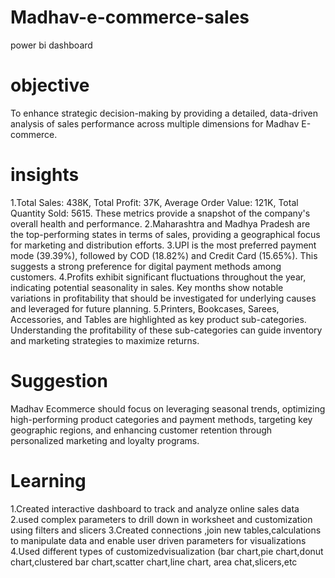 # Madhav-e-commerce-sales
power bi dashboard
# objective
To enhance strategic decision-making by providing a detailed, data-driven analysis of sales performance across multiple dimensions for Madhav E-commerce.
# insights
1.Total Sales: 438K, Total Profit: 37K, Average Order Value: 121K, Total Quantity Sold: 5615. These metrics provide a snapshot of the company's overall health and performance.
2.Maharashtra and Madhya Pradesh are the top-performing states in terms of sales, providing a geographical focus for marketing and distribution efforts.
3.UPI is the most preferred payment mode (39.39%), followed by COD (18.82%) and Credit Card (15.65%). This suggests a strong preference for digital payment methods among customers.
4.Profits exhibit significant fluctuations throughout the year, indicating potential seasonality in sales. Key months show notable variations in profitability that should be investigated for underlying causes and leveraged for future planning.
5.Printers, Bookcases, Sarees, Accessories, and Tables are highlighted as key product sub-categories. Understanding the profitability of these sub-categories can guide inventory and marketing strategies to maximize returns.
# Suggestion 
Madhav Ecommerce should focus on leveraging seasonal trends, optimizing high-performing product categories and payment methods, targeting key geographic regions, and enhancing customer retention through personalized marketing and loyalty programs.

# Learning
1.Created interactive dashboard to track and analyze online sales data 
2.used complex parameters to drill down in worksheet and customization using filters and slicers
3.Created connections ,join new tables,calculations to manipulate data and enable user driven  parameters for visualizations
4.Used different types of customizedvisualization (bar chart,pie chart,donut chart,clustered bar chart,scatter chart,line chart, area chat,slicers,etc
